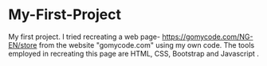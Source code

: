 # My-First-Project
My first project. I tried recreating a web page- https://gomycode.com/NG-EN/store from the website "gomycode.com" using my own code. 
The tools employed in recreating this page are HTML, CSS, Bootstrap and Javascript .

